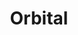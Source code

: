 ---
title: "Orbital"
summary: "Techno outfit founded in the late 80s by the brothers Paul and Phil Hartnoll."
image: "orbital.jpg"
apple_music_artist_url: "https://music.apple.com/gb/artist/orbital/724648"
---
